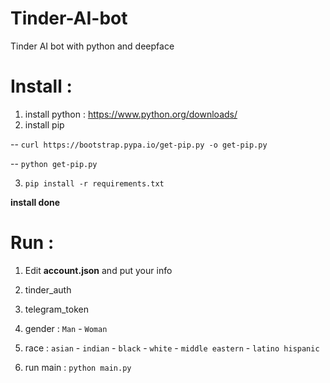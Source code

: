 # Tinder-AI-bot
Tinder AI bot with python and deepface

# Install :
1. install python : https://www.python.org/downloads/
2. install pip 

-- `curl https://bootstrap.pypa.io/get-pip.py -o get-pip.py`

-- `python get-pip.py`

3. `pip install -r requirements.txt`

__install done__

# Run :

1. Edit __account.json__ and put your info 

1. tinder_auth 

2. telegram_token

3. gender : `Man` - `Woman`

4. race : `asian` - `indian` - `black` - `white` - `middle eastern` - `latino hispanic`

2. run main : `python main.py`


